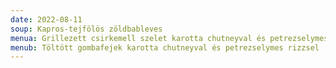 ```yaml
---
date: 2022-08-11
soup: Kapros-tejfölös zöldbableves
menua: Grillezett csirkemell szelet karotta chutneyval és petrezselymes rizzsel
menub: Töltött gombafejek karotta chutneyval és petrezselymes rizzsel
---
```

